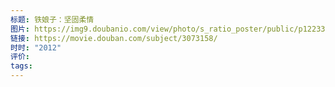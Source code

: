 ```yaml
---
标题: 铁娘子：坚固柔情
图片: https://img9.doubanio.com/view/photo/s_ratio_poster/public/p1223336524.webp
链接: https://movie.douban.com/subject/3073158/
时时: "2012"
评价: 
tags:
---
```


